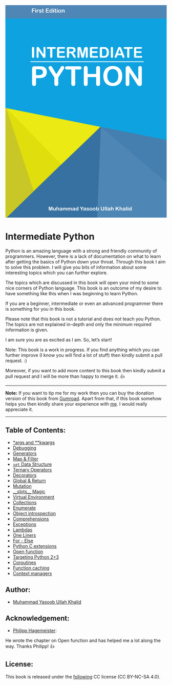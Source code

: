 ![Intermediate Python Book Cover](_static/cover.png)

Intermediate Python
===================

Python is an amazing language with a strong and friendly community of programmers. However, there is a lack of documentation on what to learn after getting the basics of Python down your throat. Through this book I aim to solve this problem. I will give you bits of information about some interesting topics which you can further explore.

The topics which are discussed in this book will open your mind to some nice corners of Python language. This book is an outcome of my desire to have something like this when I was beginning to learn Python.

If you are a beginner, intermediate or even an advanced programmer there is something for you in this book.

Please note that this book is not a tutorial and does not teach you Python. The topics are not explained in-depth and only the minimum required information is given.

I am sure you are as excited as I am. So, let’s start!

Note: This book is a work in progress. If you find anything which you can further improve (I know you will find a lot of stuff) then kindly submit a pull request. :)

Moreover, if you want to add more content to this book then kindly submit a pull request and I will be more than happy to merge it. :+1:

-------------------

**Note:** If you want to tip me for my work then you can buy the donation version of this book from [Gumroad](https://gum.co/intermediate_python). Apart from that, if this book somehow helps you then kindly share your experience with [me](mailto:yasoob.khld@gmail.com). I would really appreciate it.

-------------------

Table of Contents:
------------------
- [\*args and \*\*kwargs](args_and_kwargs.rst)
- [Debugging](debugging.rst)
- [Generators](generators.rst)
- [Map & Filter](map_filter.rst)
- [``set`` Data Structure](set_-_data_structure.rst)
- [Ternary Operators](ternary_operators.rst)
- [Decorators](decorators.rst)
- [Global & Return](global_&_return.rst)
- [Mutation](mutation.rst)
- [\_\_slots\_\_ Magic](__slots__magic.rst)
- [Virtual Environment](virtual_environment.rst)
- [Collections](collections.rst)
- [Enumerate](enumerate.rst)
- [Object introspection](object_introspection.rst)
- [Comprehensions](comprehensions.rst)
- [Exceptions](exceptions.rst)
- [Lambdas](lambdas.rst)
- [One Liners](one_liners.rst)
- [For - Else](for_-_else.rst)
- [Python C extensions](python_c_extension.rst)
- [Open function](open_function.rst)
- [Targeting Python 2+3](targeting_python_2_3.rst)
- [Coroutines](coroutines.rst)
- [Function caching](function_caching.rst)
- [Context managers](context_managers.rst)

Author:
------

- [Muhammad Yasoob Ullah Khalid](https://github.com/yasoob)

Acknowledgement:
----------------

- [Philipp Hagemeister](https://github.com/phihag):

He wrote the chapter on Open function and has helped me a lot along the way. Thanks Philipp! :+1:

License:
-------

This book is released under the [following](http://creativecommons.org/licenses/by-nc-sa/4.0/) CC license (CC BY-NC-SA 4.0).
